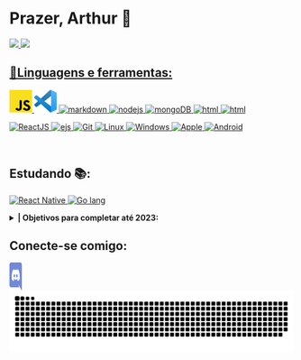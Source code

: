 # Prazer, Arthur 👋

<div>
  <a href="https://github.com/Strike21">
  <img height="180em" src="https://github-readme-stats.vercel.app/api?username=Strike21&show_icons=true&theme=radical&include_all_commits=true&count_private=true"/>
  <img height="180em" src="https://github-readme-stats.vercel.app/api/top-langs/?username=strike21&layout=compact&theme=radical&count_private=true"/>

<div>


## 🔨Linguagens e ferramentas:


<p align="left">
<a href="https://developer.mozilla.org/en-US/docs/Web/JavaScript" target="_blank"> <img src="https://raw.githubusercontent.com/DiogoMarques2003/DiogoMarques2003/b931474e37b6cc318a15c243804ad4bc4b9bd441/.github/logos/javascript.svg" alt="javascript" width="40" height="40"/> </a> 
<a href="https://www.lua.org/docs.html" target="_blank"> 
<a href="https://code.visualstudio.com/" target="_blank"> <img src="https://raw.githubusercontent.com/DiogoMarques2003/DiogoMarques2003/b931474e37b6cc318a15c243804ad4bc4b9bd441/.github/logos/visual-studio-code.svg" alt="vscode" width="40" height="40"/> </a> 
<a href="https://www.markdownguide.org/"  target="_blank"> <img src="https://upload.wikimedia.org/wikipedia/commons/thumb/4/48/Markdown-mark.svg/1280px-Markdown-mark.svg.png" alt="markdown" width="40" height=""/> </a>
<a href="https://nodejs.org" target="_blank"> <img src="https://cdn.jsdelivr.net/gh/devicons/devicon/icons/nodejs/nodejs-original.svg" alt="nodejs" width="40" height="40"/> </a> 
<a href="https://docs.mongodb.com/" target="_blank"> <img src="https://cdn.jsdelivr.net/gh/devicons/devicon/icons/mongodb/mongodb-original.svg" alt="mongoDB" width="70" height="40"/> </a>
<a href="https://developer.mozilla.org/pt-BR/docs/Web/HTML" target="_blank"> <img src="https://www.w3.org/html/logo/downloads/HTML5_Badge_512.png" alt="html" width="" height="30"/> </a>
<a href="https://developer.mozilla.org/pt-BR/docs/Web/CSS" target="_blank"> <img src="http://monarchtechnologiesinc.com/assets/images/icons/technologies/logo-css3.png" alt="html" width="" height="38"/> </a>
</p>
<a href="https://ejs.co/" target="_blank"> <img src="https://cdn.icon-icons.com/icons2/2107/PNG/512/file_type_ejs_icon_130626.png" alt="ReactJS" width="" height="38"/> </a>
 <a href="https://pt-br.reactjs.org/" target="_blank"> <img src="https://icons-for-free.com/iconfiles/png/512/design+development+facebook+framework+mobile+react+icon-1320165723839064798.png" alt="ejs" width="" height="45"/> </a>
    <a href="https://git-scm.com/" target="_blank"> <img src="https://cdn.jsdelivr.net/gh/devicons/devicon/icons/git/git-original.svg" alt="Git" width="" height="45"/> </a>
  </a>
  <a href="https://linuxfoundation.org/" target="_blank"> <img src="https://cdn.jsdelivr.net/gh/devicons/devicon/icons/linux/linux-plain.svg" alt="Linux" width="" height="45"/> </a>
  <a href="https://www.microsoft.com/pt-br/windows/" target="_blank"> <img src="https://cdn.jsdelivr.net/gh/devicons/devicon/icons/windows8/windows8-original.svg" alt="Windows" width="" height="45"/> </a>
    <a href="https://www.apple.com/br/" target="_blank"> <img src="https://cdn.jsdelivr.net/gh/devicons/devicon/icons/apple/apple-original.svg" alt="Apple" width="" height="45"/> </a>
    <a href="https://www.android.com/" target="_blank"> <img src="https://cdn.jsdelivr.net/gh/devicons/devicon/icons/android/android-plain.svg" alt="Android" width="" height="45"/> </a>
    

    
  
  
 
</p>
<br>
  
## Estudando 📚: 
 <p align="left">
  <a href="https://reactnative.dev" target="_blank"> <img src="https://appmasters.io/static/react-native-logo-21829a0f16a823088ccbde8e44fb5485.png" alt="React Native" width="" height="45"/> </a>
  <a href="https://golang.org/" target="_blank"> <img src="https://juststickers.in/wp-content/uploads/2016/07/go-programming-language.png" alt="Go lang" width="" height="45"/> </a>
  </p>
  
 
 

<details>
    <summary> <b>| Objetivos para completar até 2023:</b></summary>
    <h3> • Tecnologias:</h3>
    <ul>
        <li>[x] - JavaScript e Node 📦</li>
        <li>[x] - MongoDB 🍃</li>
        <li>[x] - Html e css 💻</li>
        <li>[x] - ReactJS ⚛</li>
        <li>[ ] - React Native ⚛</li>
        <li>[ ] - Firebase 🔥</li>
        <li>[ ] - PHP 🐘</li>
        <li>[ ] - Java ☕</li>
    </ul>
</details>

  
## Conecte-se comigo:
[<img align="left" alt="Strike21 | Discord" width="22px" src="https://raw.githubusercontent.com/DiogoMarques2003/DiogoMarques2003/b931474e37b6cc318a15c243804ad4bc4b9bd441/.github/logos/discord.svg" width="50" height="50" />][discord]


  [discord]: https://discord.com/users/824940190673534976
  
  
  
![Snake animation](https://github.com/ellen2121/ellen2121/blob/output/github-contribution-grid-snake.svg)
  
